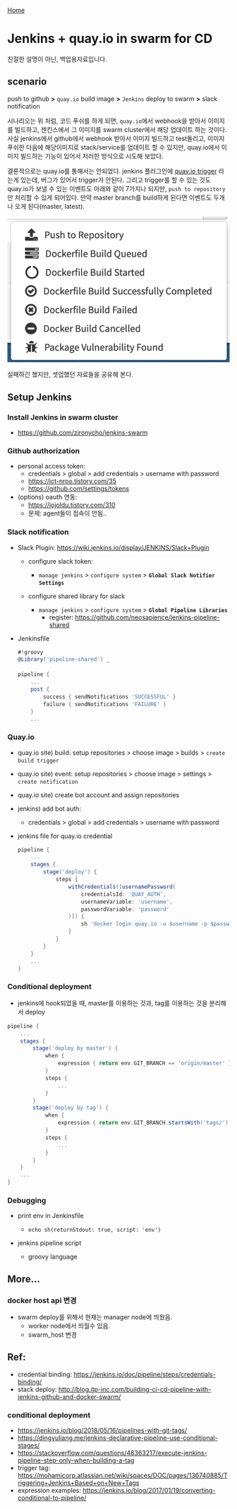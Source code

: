 [Home](/README.md)

# Jenkins + quay.io in swarm for CD

친절한 설명이 아닌, 백업용자료입니다.



## scenario

push to github **>** `quay.io` build image **>** `Jenkins` deploy to swarm **>** slack notification



 시나리오는 위 처럼, 코드 푸쉬를 하게 되면, `quay.io`에서 webhook을 받아서 이미지를 빌드하고, 젠킨스에서 그 이미지를 swarm cluster에서 해당 업데이트 하는 것이다. 사실 jenkins에서 github에서 webhook 받아서 이미지 빌드하고 test돌리고, 이미지 푸쉬한 다음에 해당이미지로 stack/service를 업데이트 할 수 있지만, quay.io에서 이미지 빌드하는 기능이 있어서 저러한 방식으로 시도해 보았다.

 결론적으로는 quay.io를 통해서는 안되었다. jenkins 플러그인에 [quay.io trigger](https://wiki.jenkins.io/display/JENKINS/Quay.io+Trigger+Plugin) 라는게 있는데, 버그가 있어서 trigger가 안된다. 그리고 trigger를 할 수 있는 것도 quay.io가 보낼 수 있는 이벤트도 아래와 같이 7가지나 되지만, `push to repository` 만 처리할 수 있게 되어있다. 만약 master branch를 build하게 된다면 이벤트도 두개나 오게 된다(master, latest). 

![](quay-io-events.png)



실패하긴 했지만, 셋업했던 자료들을 공유해 본다.



## Setup Jenkins

### Install Jenkins in swarm cluster

* https://github.com/zironycho/jenkins-swarm

### Github authorization

* personal access token:
  * credentials > global > add credentials > username with password
  * https://ict-nroo.tistory.com/35
  * https://github.com/settings/tokens
* (options) oauth 연동:
  * https://jojoldu.tistory.com/310
  * 문제: agent들이 접속이 안됨..

### Slack notification

* Slack Plugin: https://wiki.jenkins.io/display/JENKINS/Slack+Plugin
  - configure slack token:
    - `manage jenkins` > `configure system` > **`Global Slack Notifier Settings`**

  - configure shared library for slack

     - `manage jenkins` > `configure system` > **`Global Pipeline Libraries`**
        - register: https://github.com/neosapience/jenkins-pipeline-shared

* Jenkinsfile

   ```groovy
   #!groovy
   @Library('pipeline-shared') _ 
   
   pipeline {
       ...
       post {
           success { sendNotifications 'SUCCESSFUL' }
           failure { sendNotifications 'FAILURE' }
       }
       ...
   ```

### Quay.io

* quay.io site) build: setup repositories > choose image > builds > `create build trigger`

* quay.io site) event: setup repositories > choose image > settings > `create notification`

* quay.io site) create bot account and assign repositories 

* jenkins) add bot auth:

  * credentials > global > add credentials > username with password

* jenkins file for quay.io credential

  ```groovy
  pipeline {
      ...
      stages {
          stage('deploy') {
              steps {
                  withCredentials([usernamePassword(
                      credentialsId: 'QUAY_AUTH', 
                      usernameVariable: 'username', 
                      passwordVariable: 'password'
                  )]) {
                      sh 'docker login quay.io -u $username -p $password'
                  }
              }
          }
      }
      ...
  }
  ```

### Conditional deployment

* jenkins에 hook되었을 때, master를 이용하는 것과, tag를 이용하는 것을 분리해서 deploy

```groovy
pipeline {
    ...
    stages {
        stage('deploy by master') {
            when {
                expression { return env.GIT_BRANCH == 'origin/master' }
            }
            steps {
                ...
            }
        }
        stage('deploy by tag') {
            when {
                expression { return env.GIT_BRANCH.startsWith('tags/') }
            }
            steps {
                ...
            }
        }
    }
    ...
}

```



### Debugging

* print env in Jenkinsfile
  * `echo sh(returnStdout: true, script: 'env')`

* jenkins pipeline script
  * groovy language



## More...

### docker host api 변경

- swarm deploy를 위해서 현재는 manager node에 띄웠음.
  - worker node에서 띄월수 있음.
  - swarm_host 변경



## Ref:

* credential binding: https://jenkins.io/doc/pipeline/steps/credentials-binding/
* stack deploy: http://blog.itp-inc.com/building-ci-cd-pipeline-with-jenkins-github-and-docker-swarm/

### conditional deployment

- https://jenkins.io/blog/2018/05/16/pipelines-with-git-tags/
- https://dingyuliang.me/jenkins-declarative-pipeline-use-conditional-stages/
- https://stackoverflow.com/questions/48363217/execute-jenkins-pipeline-step-only-when-building-a-tag
- trigger tag: https://mohamicorp.atlassian.net/wiki/spaces/DOC/pages/136740885/Triggering+Jenkins+Based+on+New+Tags
- expression examples: https://jenkins.io/blog/2017/01/19/converting-conditional-to-pipeline/